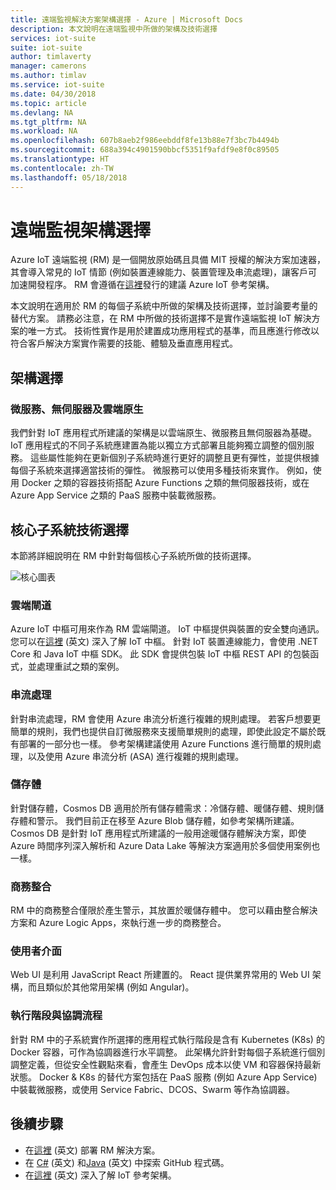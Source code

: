 ```yaml
---
title: 遠端監視解決方案架構選擇 - Azure | Microsoft Docs
description: 本文說明在遠端監視中所做的架構及技術選擇
services: iot-suite
suite: iot-suite
author: timlaverty
manager: camerons
ms.author: timlav
ms.service: iot-suite
ms.date: 04/30/2018
ms.topic: article
ms.devlang: NA
ms.tgt_pltfrm: NA
ms.workload: NA
ms.openlocfilehash: 607b8aeb2f986eebddf8fe13b88e7f3bc7b4494b
ms.sourcegitcommit: 688a394c4901590bbcf5351f9afdf9e8f0c89505
ms.translationtype: HT
ms.contentlocale: zh-TW
ms.lasthandoff: 05/18/2018
---
```

# <a name="remote-monitoring-architectural-choices"></a>遠端監視架構選擇

Azure IoT 遠端監視 (RM) 是一個開放原始碼且具備 MIT 授權的解決方案加速器，其會導入常見的 IoT 情節 (例如裝置連線能力、裝置管理及串流處理)，讓客戶可加速開發程序。  RM 會遵循在[這裡](https://azure.microsoft.com/updates/microsoft-azure-iot-reference-architecture-available/)發行的建議 Azure IoT 參考架構。  

本文說明在適用於 RM 的每個子系統中所做的架構及技術選擇，並討論要考量的替代方案。  請務必注意，在 RM 中所做的技術選擇不是實作遠端監視 IoT 解決方案的唯一方式。  技術性實作是用於建置成功應用程式的基準，而且應進行修改以符合客戶解決方案實作需要的技能、體驗及垂直應用程式。

## <a name="architectural-choices"></a>架構選擇

### <a name="microservices-serverless-and-cloud-native"></a>微服務、無伺服器及雲端原生

我們針對 IoT 應用程式所建議的架構是以雲端原生、微服務且無伺服器為基礎。  IoT 應用程式的不同子系統應建置為能以獨立方式部署且能夠獨立調整的個別服務。  這些屬性能夠在更新個別子系統時進行更好的調整且更有彈性，並提供根據每個子系統來選擇適當技術的彈性。  微服務可以使用多種技術來實作。 例如，使用 Docker 之類的容器技術搭配 Azure Functions 之類的無伺服器技術，或在 Azure App Service 之類的 PaaS 服務中裝載微服務。

## <a name="core-subsystem-technology-choices"></a>核心子系統技術選擇

本節將詳細說明在 RM 中針對每個核心子系統所做的技術選擇。

![核心圖表](./media/iot-accelerators-remote-monitoring-architectural-choices/subsystem.png) 

### <a name="cloud-gateway"></a>雲端閘道
Azure IoT 中樞可用來作為 RM 雲端閘道。  IoT 中樞提供與裝置的安全雙向通訊。 您可以在[這裡](https://azure.microsoft.com/services/iot-hub/) \(英文\) 深入了解 IoT 中樞。 針對 IoT 裝置連線能力，會使用 .NET Core 和 Java IoT 中樞 SDK。  此 SDK 會提供包裝 IoT 中樞 REST API 的包裝函式，並處理重試之類的案例。 

### <a name="stream-processing"></a>串流處理
針對串流處理，RM 會使用 Azure 串流分析進行複雜的規則處理。  若客戶想要更簡單的規則，我們也提供自訂微服務來支援簡單規則的處理，即使此設定不屬於既有部署的一部分也一樣。 參考架構建議使用 Azure Functions 進行簡單的規則處理，以及使用 Azure 串流分析 (ASA) 進行複雜的規則處理。  

### <a name="storage"></a>儲存體
針對儲存體，Cosmos DB 適用於所有儲存體需求：冷儲存體、暖儲存體、規則儲存體和警示。 我們目前正在移至 Azure Blob 儲存體，如參考架構所建議。  Cosmos DB 是針對 IoT 應用程式所建議的一般用途暖儲存體解決方案，即使 Azure 時間序列深入解析和 Azure Data Lake 等解決方案適用於多個使用案例也一樣。

### <a name="business-integration"></a>商務整合
RM 中的商務整合僅限於產生警示，其放置於暖儲存體中。 您可以藉由整合解決方案和 Azure Logic Apps，來執行進一步的商務整合。

### <a name="user-interface"></a>使用者介面
Web UI 是利用 JavaScript React 所建置的。  React 提供業界常用的 Web UI 架構，而且類似於其他常用架構 (例如 Angular)。  

### <a name="runtime-and-orchestration"></a>執行階段與協調流程
針對 RM 中的子系統實作所選擇的應用程式執行階段是含有 Kubernetes (K8s) 的 Docker 容器，可作為協調器進行水平調整。  此架構允許針對每個子系統進行個別調整定義，但從安全性觀點來看，會產生 DevOps 成本以使 VM 和容器保持最新狀態。  Docker & K8s 的替代方案包括在 PaaS 服務 (例如 Azure App Service) 中裝載微服務，或使用 Service Fabric、DCOS、Swarm 等作為協調器。

## <a name="next-steps"></a>後續步驟
* 在[這裡](https://www.azureiotsuite.com/) \(英文\) 部署 RM 解決方案。
* 在 [C#](https://github.com/Azure/azure-iot-pcs-remote-monitoring-dotnet/) \(英文\) 和[Java](https://github.com/Azure/azure-iot-pcs-remote-monitoring-java/) \(英文\) 中探索 GitHub 程式碼。  
* 在[這裡](https://azure.microsoft.com/updates/microsoft-azure-iot-reference-architecture-available/) \(英文\) 深入了解 IoT 參考架構。
